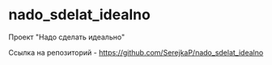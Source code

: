 # nado_sdelat_idealno
Проект "Надо сделать идеально"

Ссылка на репозиторий - https://github.com/SerejkaP/nado_sdelat_idealno
